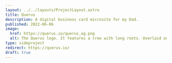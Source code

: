 ```yaml
---
layout: ../../layouts/ProjectLayout.astro
title: Querus
description: A digital business card microsite for my Dad.
published: 2022-06-06
image:
  href: https://querus.io/querus_og.png
  alt: The Querus logo. It features a tree with long roots. Overlaid on the tree, a banner reads Querus.
type: sideproject
redirect: https://querus.io/
draft: true
---
```

